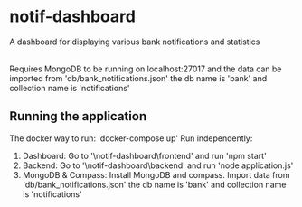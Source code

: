 # notif-dashboard
A dashboard for displaying various bank notifications and statistics

<br>
Requires MongoDB to be running on localhost:27017 and the data can be imported from 'db/bank_notifications.json' the db name is 'bank' and collection name is 'notifications'

<br>
<h2>Running the application</h2>

The docker way to run: 'docker-compose up'
Run independently:
1) Dashboard: 
  Go to '\notif-dashboard\frontend' and run 'npm start'
2) Backend:
  Go to '\notif-dashboard\backend' and run 'node application.js'
3) MongoDB & Compass:
  Install MongoDB and compass. Import data from 'db/bank_notifications.json' the db name is 'bank' and collection name is 'notifications'

